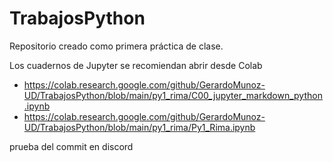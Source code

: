 # TrabajosPython

Repositorio creado como primera práctica de clase.

Los cuadernos de Jupyter se recomiendan abrir desde Colab

* https://colab.research.google.com/github/GerardoMunoz-UD/TrabajosPython/blob/main/py1_rima/C00_jupyter_markdown_python.ipynb
* https://colab.research.google.com/github/GerardoMunoz-UD/TrabajosPython/blob/main/py1_rima/Py1_Rima.ipynb

prueba del commit en discord
